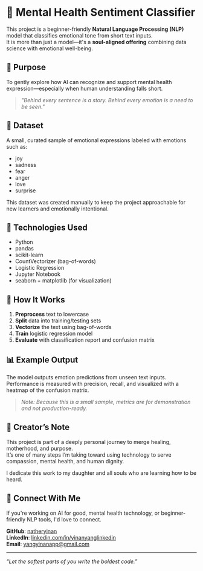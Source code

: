 # 🌿 Mental Health Sentiment Classifier

This project is a beginner-friendly **Natural Language Processing (NLP)** model that classifies emotional tone from short text inputs.  
It is more than just a model—it's a **soul-aligned offering** combining data science with emotional well-being.

## 🧠 Purpose

To gently explore how AI can recognize and support mental health expression—especially when human understanding falls short.

> *"Behind every sentence is a story. Behind every emotion is a need to be seen."*

## 📂 Dataset

A small, curated sample of emotional expressions labeled with emotions such as:
- joy
- sadness
- fear
- anger
- love
- surprise

This dataset was created manually to keep the project approachable for new learners and emotionally intentional.

## 🔧 Technologies Used

- Python
- pandas
- scikit-learn
- CountVectorizer (bag-of-words)
- Logistic Regression
- Jupyter Notebook
- seaborn + matplotlib (for visualization)

## 🚀 How It Works

1. **Preprocess** text to lowercase
2. **Split** data into training/testing sets
3. **Vectorize** the text using bag-of-words
4. **Train** logistic regression model
5. **Evaluate** with classification report and confusion matrix

## 📊 Example Output

The model outputs emotion predictions from unseen text inputs.  
Performance is measured with precision, recall, and visualized with a heatmap of the confusion matrix.

> *Note: Because this is a small sample, metrics are for demonstration and not production-ready.*

## 💛 Creator’s Note

This project is part of a deeply personal journey to merge healing, motherhood, and purpose.  
It’s one of many steps I’m taking toward using technology to serve compassion, mental health, and human dignity.

I dedicate this work to my daughter and all souls who are learning how to be heard.

## 🔗 Connect With Me

If you're working on AI for good, mental health technology, or beginner-friendly NLP tools, I'd love to connect.

**GitHub**: [natheryinan](https://github.com/natheryinan)  
**LinkedIn**: [linkedin.com/in/yinanyanglinkedin](https://www.linkedin.com/in/yinanyanglinkedin/)  
**Email**: yangyinanapp@gmail.com

---
*“Let the softest parts of you write the boldest code.”*